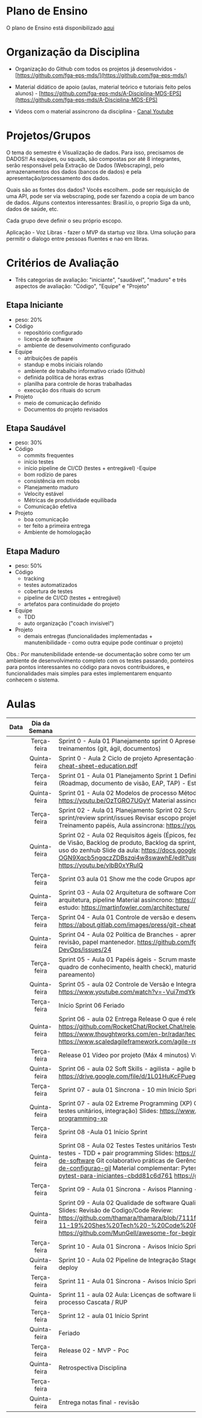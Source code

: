 # Plano de Ensino

O plano de Ensino está disponibilizado [aqui](https://github.com/fga-eps-mds/A-Disciplina-MDS-EPS/blob/master/PlanosDeEnsino/MDS_plano_ensino%20-%20Carla.md)


# Organização da Disciplina

- Organização do Github com todos os projetos já desenvolvidos -  [https://github.com/fga-eps-mds/](https://github.com/fga-eps-mds/)

- Material didático de apoio (aulas, material teórico e tutoriais feito pelos alunos) - [https://github.com/fga-eps-mds/A-Disciplina-MDS-EPS](https://github.com/fga-eps-mds/A-Disciplina-MDS-EPS)

- Videos com o material assincrono da disciplina - [Canal Youtube](https://www.youtube.com/channel/UC6VgsVODs17IAHuWF2HCfUQ)

# Projetos/Grupos

O tema do semestre é Visualização de dados. Para isso, precisamos de DADOS!! As equipes, ou squads, são compostas por até 8 integrantes, serão responsável pela Extração de Dados (Webscraping), pelo armazenamentos dos dados (bancos de dados) e pela apresentação/processamento dos dados.

Quais são as fontes dos dados? Vocês escolhem.. pode ser requisição de uma API, pode ser via webscraping, pode ser fazendo a copia de um banco de dados. Alguns contextos interessantes: Brasil.io, o proprio Siga da unb, dados de saúde, etc. 

Cada grupo deve definir o seu próprio escopo.

Aplicação - Voz Libras - fazer o MVP da startup voz libra. Uma solução para permitir o dialogo entre pessoas fluentes e nao em libras.


# Critérios de Avaliação
- Três categorias de avaliação: "iniciante", "saudável", "maduro" e três aspectos de avaliação: "Código", "Equipe" e "Projeto"

## Etapa Iniciante
- peso: 20%
- Código
   - repositório configurado
    - licença de software
    - ambiente de desenvolvimento configurado
- Equipe
    - atribuições de papéis
    - standup e mobs iniciais rolando
    - ambiente de trabalho informativo criado (Github)
    - definida política de horas extras
    - planilha para controle de horas trabalhadas
    - execução dos rituais do scrum
- Projeto
    - meio de comunicação definido
    - Documentos do projeto revisados

## Etapa Saudável
-  peso: 30%
- Código
    - commits frequentes
    - início testes
    - início pipeline de CI/CD (testes + entregável)
-Equipe
    - bom rodízio de pares
    - consistência em mobs
    - Planejamento maduro
    - Velocity estável
    - Métricas de produtividade equilibada
    - Comunicação efetiva
- Projeto
    - boa comunicação 
    - ter feito a primeira entrega
    - Ambiente de homologação 

## Etapa Maduro
- peso: 50%
- Código
    - tracking
    - testes automatizados
    - cobertura de testes
    - pipeline de CI/CD (testes + entregável)
    - artefatos para continuidade do projeto
- Equipe
    - TDD
    - auto organização ("coach invisível")
- Projeto
    - demais entregas  (funcionalidades implementadas + manutenibilidade - como outra equipe pode continuar o projeto)
    
Obs.: Por manutenibilidade entende-se documentação sobre como ter um ambiente de desenvolvimento completo com os testes passando, ponteiros para pontos interessantes no código para novos contribuidores, e funcionalidades mais simples para estes implementarem enquanto conhecem o sistema.


# Aulas

| Data | Dia da Semana | Aula                                                                                                                                                                                                                                                                                                                                                                                                                                                                                                                              |
|:----:|:-------------:|-----------------------------------------------------------------------------------------------------------------------------------------------------------------------------------------------------------------------------------------------------------------------------------------------------------------------------------------------------------------------------------------------------------------------------------------------------------------------------------------------------------------------------------|
|      |  Terça-feira  | Sprint 0 - Aula 01 Planejamento sprint 0 Apresentação da disciplina Definição da dinâmica do curso Iniciar os treinamentos (git, ágil, documentos)                                                                                                                                                                                                                                                                                                                                                                                |
|      |  Quinta-feira | Sprint 0 - Aula 2 Ciclo de projeto Apresentação dos Projetos Aula: Revisão de Git https://education.github.com/git-cheat-sheet-education.pdf                                                                                                                                                                                                                                                                                                                                                                                      |
|      |  Terça-feira  | Sprint 01 - Aula 01 Planejamento Sprint 1 Definição dos projetos Iniciar a definição de escopo do projeto (Roadmap, documento de visão, EAP, TAP) - Estudar documento de arquitetura                                                                                                                                                                                                                                                                                                                                              |
|      |  Quinta-feira | Sprint 01 - Aula 02 Modelos de processo Métodos ágeis Planejamento ágil Material assincrono: https://youtu.be/OzTGRO7UGyY Material assincrono: https://youtu.be/WiRwKm9M5w8                                                                                                                                                                                                                                                                                                                                                       |
|      |  Terça-feira  | Sprint 02 - Aula 01 Planejamento Sprint 02  Scrum/Kanban/spotify Papéis, artefatos, rituais Documentos: planning sprint/review sprint/issues Revisar escopo projeto, iniciar documento de Arquitetura, escolha tecnológica. Treinamento papéis, Aula assincrona: https://youtu.be/NoGhC1LaaAE https://youtu.be/Q3MxVo9zdvU                                                                                                                                                                                                        |
|      |  Quinta-feira | Sprint 02 - Aula 02 Requisitos ágeis (Épicos, features, História de usuário, task, bugs) Artefatos: EAP, Documento de Visão, Backlog de produto, Backlog da sprint, documento de requisitos funcionais/não funcionais Treinamento: uso do zenhub Slide da aula: https://docs.google.com/presentation/d/1P2-Odi4s-IZ2-OGN9Xqcb5ngqczZDBszqi4w8swawhE/edit?usp=sharing Material complementar (Design com olhar disruptivo): https://youtu.be/vlbB0xYRulQ                                                                            |
|      |  Terça-feira  | Sprint 03 aula 01 Show me the code Grupos apresentarem documentação                                                                                                                                                                                                                                                                                                                                                                                                                                                               |
|      |  Quinta-feira | Sprint 03 - Aula 02 Arquitetura de software Components, Camadas, diagramas UMLs Documentos: documento de arquitetura, pipeline Material assíncrono: https://youtu.be/oCjZNteAvg0 https://youtu.be/RCnmxKZjIQM  Material de estudo: https://martinfowler.com/architecture/                                                                                                                                                                                                                                                         |
|      |  Terça-feira  | Sprint 04 - Aula 01 Controle de versão e desenvolvimento colaborativo Gitflow https://about.gitlab.com/images/press/git-cheat-sheet.pdf https://docs.gitlab.com/ee/topics/gitlab_flow.html                                                                                                                                                                                                                                                                                                                                        |
|      |  Quinta-feira | Sprint 04 - Aula 02 Política de Branches - aprendendo o fluxo de colaboração - Pull request, merge request, revisão, papel mantenedor. https://github.com/fga-eps-mds/Qualifying-Software-Engineers-Undergraduates-in-DevOps/issues/24                                                                                                                                                                                                                                                                                            |
|      |  Terça-feira  | Sprint 05 - Aula 01 Papéis ágeis - Scrum master Produtividade, métricas ágeis (retrospectiva, burndown, velocity, quadro de conhecimento, health check), maturidade das práticas (comunicação nas issues/PRs, rituais time box, pareamento)                                                                                                                                                                                                                                                                                       |
|      |  Quinta-feira | Sprint 05 - aula 02 Controle de Versão e Integração Contínua Isolamento de ambiente Aula Assíncrona:  https://www.youtube.com/watch?v=-Vui7mdYkgk&t=1920s https://www.youtube.com/watch?v=FBrUzyKviJw                                                                                                                                                                                                                                                                                                                             |
|      |  Terça-feira  | Início Sprint 06 Feriado                                                                                                                                                                                                                                                                                                                                                                                                                                                                                                          |
|      |  Quinta-feira | Sprint 06 - aula 02 Entrega Release O que é release - Release Train Release notes - https://github.com/RocketChat/Rocket.Chat/releases/tag/4.5.0 Material de Apoio - https://www.thoughtworks.com/en-br/radar/techniques/release-train https://www.scaledagileframework.com/agile-release-train/                                                                                                                                                                                                                                  |
|      |  Terça-feira  | Release 01 Vídeo por projeto (Máx 4 minutos) Vídeo por squad (Max 4 minutos)                                                                                                                                                                                                                                                                                                                                                                                                                                                      |
|      |  Quinta-feira | Sprint 06 - aula 02 Soft Skills - agilista - agile brazil Slides - https://drive.google.com/file/d/1L01HuKcFPueg6wPwlPdCHgPWN8MQe7nk/view?usp=sharing                                                                                                                                                                                                                                                                                                                                                                             |
|      |  Terça-feira  | Sprint 07 - aula 01 Síncrona - 10 min Início Sprint                                                                                                                                                                                                                                                                                                                                                                                                                                                                               |
|      |  Quinta-feira | Sprint 07 - aula 02 Extreme Programming (XP) O que é? Práticas (programação pareada, testes automatizados, testes unitários, integração) Slides: https://www.slideshare.net/hotpop/introduo-programao-extrema-extreme-programming-xp                                                                                                                                                                                                                                                                                              |
|      |  Terça-feira  | Sprint 08 -Aula 01 Início Sprint                                                                                                                                                                                                                                                                                                                                                                                                                                                                                                  |
|      |  Quinta-feira | Sprint 08 - Aula 02 Testes Testes unitários Testes integração Teste aceitação Testes automatizados práticas de testes - TDD + pair programming Slides: https://www.slideshare.net/hotpop/introduo-qualidade-e-testes-geis-de-software Git colaborativo práticas de  Gerência de Configuração https://www.slideshare.net/hotpop/gerncia-de-configurao-gil Material complementar: Pytest - https://medium.com/assertqualityassurance/tutorial-de-pytest-para-iniciantes-cbdd81c6d761 https://github.com/pluralsight/intro-to-pytest |
|      |  Terça-feira  | Sprint 09 - Aula 01 Síncrona - Avisos Planning - trabalho dos grupos                                                                                                                                                                                                                                                                                                                                                                                                                                                              |
|      |  Quinta-feira | Sprint 09 - Aula 02 Qualidade de software Qualidade estática de software Clean Code/SOLID Code climate, LINT Slides:  Revisão de Codigo/Code Review: https://github.com/thamara/thamara/blob/7111f8907f2f2737902be4e60d7dc7f56e5d1bcc/presentations/2020-11-19%20Shes%20Tech%20-%20Code%20Review/Revisão%20de%20Código.pdf Dicas: https://github.com/MunGell/awesome-for-beginners                                                                                                                                                |
|      |  Terça-feira  | Sprint 10 - Aula 01 Síncrona - Avisos Início Sprint                                                                                                                                                                                                                                                                                                                                                                                                                                                                               |
|      |  Quinta-feira | Sprint 10 - Aula 02 Pipeline de Integração Stages Build automatizada Testes automatizados qualidade de software deploy                                                                                                                                                                                                                                                                                                                                                                                                            |
|      |  Terça-feira  | Sprint 11 - Aula 01 Síncrona - Avisos Início Sprint                                                                                                                                                                                                                                                                                                                                                                                                                                                                               |
|      |  Quinta-feira | Sprint 11 - aula 02 Aula: Licenças de software livre Copyright, patentes e aspectos legais Outros modelos de processo Cascata / RUP                                                                                                                                                                                                                                                                                                                                                                                               |
|      |  Terça-feira  | Sprint 12 - aula 01 Início Sprint                                                                                                                                                                                                                                                                                                                                                                                                                                                                                                 |
|      |  Quinta-feira | Feriado                                                                                                                                                                                                                                                                                                                                                                                                                                                                                                                           |
|      |  Terça-feira  | Release 02 - MVP - Poc                                                                                                                                                                                                                                                                                                                                                                                                                                                                                                            |
|      |  Quinta-feira | Retrospectiva Disciplina                                                                                                                                                                                                                                                                                                                                                                                                                                                                                                          |
|      |  Terça-feira  |                                                                                                                                                                                                                                                                                                                                                                                                                                                                                                                                   |
|      |  Quinta-feira | Entrega notas final - revisão                                                                                                                                                                                                                                                                                                                                                                                                                                                                                                     |